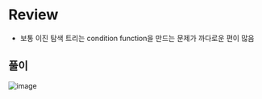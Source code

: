 # Review
- 보통 이진 탐색 트리는 condition function을 만드는 문제가 까다로운 편이 많음

## 풀이
![image](https://github.com/eunbileeme/algorithm/assets/103405457/28752af8-bbb3-43cf-8091-5e365b6f6144)
